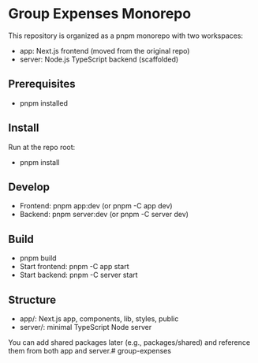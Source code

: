 # Group Expenses Monorepo

This repository is organized as a pnpm monorepo with two workspaces:

- app: Next.js frontend (moved from the original repo)
- server: Node.js TypeScript backend (scaffolded)

## Prerequisites

- pnpm installed

## Install

Run at the repo root:

- pnpm install

## Develop

- Frontend: pnpm app:dev (or pnpm -C app dev)
- Backend: pnpm server:dev (or pnpm -C server dev)

## Build

- pnpm build
- Start frontend: pnpm -C app start
- Start backend: pnpm -C server start

## Structure

- app/: Next.js app, components, lib, styles, public
- server/: minimal TypeScript Node server

You can add shared packages later (e.g., packages/shared) and reference them from both app and server.# group-expenses